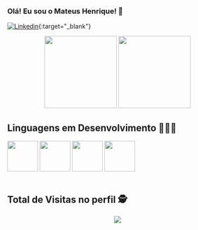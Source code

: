 ### Olá! Eu sou o Mateus Henrique! 🧸

[![Linkedin](https://img.shields.io/badge/LinkedIn-4c4ce6?style=for-the-badge&logo=linkedin&logoColor=white
)](https://www.linkedin.com/in/mateus-henrique-sisan/){:target="_blank"}

<div align="center">
  <img height="165em" src="https://github-readme-stats.vercel.app/api?username=riqueteus&show_icons=true&theme=dracula&include_all_commits=true&count_private=true"/>
  <img height="165em" src="https://github-readme-stats.vercel.app/api/top-langs/?username=riqueteus&layout=compact&langs_count=6&theme=dracula"/>
</div>
    
## Linguagens em Desenvolvimento 👨🏽‍💻

<div aling= "center">
 
  <img src="https://cdn.jsdelivr.net/gh/devicons/devicon/icons/javascript/javascript-original.svg" width="70" />
  <img src="https://cdn.jsdelivr.net/gh/devicons/devicon/icons/react/react-original-wordmark.svg" width="70" />
  <img src="https://cdn.jsdelivr.net/gh/devicons/devicon/icons/nodejs/nodejs-plain.svg" width="70" />
  <img src="https://cdn.jsdelivr.net/gh/devicons/devicon/icons/ruby/ruby-plain-wordmark.svg" width="70" />

</div><br/>

 ## Total de Visitas no perfil :detective: <br>
 <p align="center"> 
   <img alingn="center" src="https://profile-counter.glitch.me/riqueteus/count.svg" />
 </p>
                                                                                                
                                                                              


